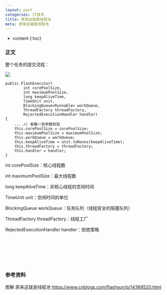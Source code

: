 ```yaml
---
layout: post
categories: IT技术
title: 原来这就是线程池
meta: 原来这就是线程池
---
```

* content
{:toc}

### 正文

整个任务的提交流程：

![]({{site.baseurl}}/images/20210218/20210218183702.png)

```
public FlashExecutor(
        int corePoolSize,
        int maximumPoolSize,
        long keepAliveTime,
        TimeUnit unit,
        BlockingQueue<Runnable> workQueue,
        ThreadFactory threadFactory,
        RejectedExecutionHandler handler) 
{
    ... // 省略一些参数校验
    this.corePoolSize = corePoolSize;
    this.maximumPoolSize = maximumPoolSize;
    this.workQueue = workQueue;
    this.keepAliveTime = unit.toNanos(keepAliveTime);
    this.threadFactory = threadFactory;
    this.handler = handler;
}
```

int corePoolSize：核心线程数

int maximumPoolSize：最大线程数

long keepAliveTime：非核心线程的空闲时间

TimeUnit unit：空闲时间的单位

BlockingQueue<Runnable> workQueue：任务队列（线程安全的阻塞队列）

ThreadFactory threadFactory：线程工厂

RejectedExecutionHandler handler：拒绝策略

<br/><br/><br/><br/><br/>
### 参考资料

图解 原来这就是线程池 <https://www.cnblogs.com/flashsun/p/14368520.html>

